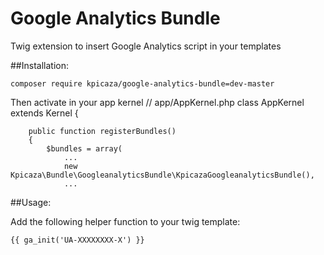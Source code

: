 Google Analytics Bundle
=======================

Twig extension to insert Google Analytics script in your templates

##Installation:

    composer require kpicaza/google-analytics-bundle=dev-master

Then activate in your app kernel
    // app/AppKernel.php
    class AppKernel extends Kernel
    {

        public function registerBundles()
        {
            $bundles = array(    
                ...
                new Kpicaza\Bundle\GoogleanalyticsBundle\KpicazaGoogleanalyticsBundle(),
                ...

##Usage:

Add the following helper function to your twig template:

    {{ ga_init('UA-XXXXXXXX-X') }}

